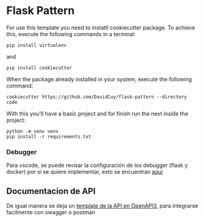 # Flask Pattern

For use this template you need to instatll cookiecutter package. To achieve this, execute the following commands in a terminal:

````shell
pip install virtualenv
````

and

````shell
pip install cookiecutter
````

When the package already installed in your system, execute the following command:

````shell
cookiecutter https://github.com/DavidCuy/flask-pattern --directory code
````


With this you'll have a basic project and for finish run the next inside the project:
````shell
python -m venv venv
pip install -r requirements.txt
````
### Debugger
Para vscode, se puede revisar la configuración de los debugger (flask y docker) por si se quiere implementar, esto se encuentran [aquí](documentation/vscode_flask_debuger.md)

## Documentacion de API

De igual manera se deja un [template de la API en OpenAPI3](documentation/api/api_gateway.yml), para integrarse facilmente con swagger o postman

